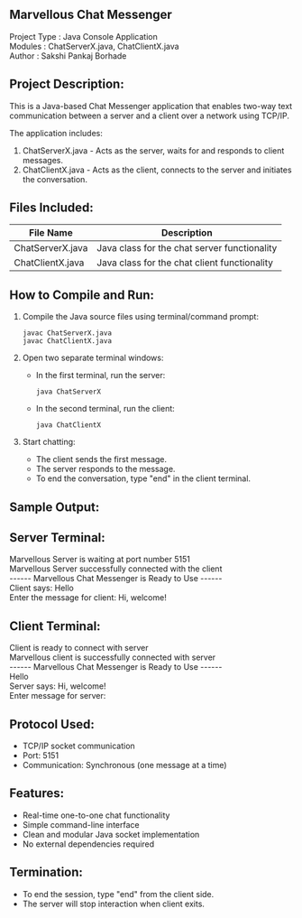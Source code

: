 Marvellous Chat Messenger
--------------------------------------------------------------------------------

Project Type   : Java Console Application  
Modules        : ChatServerX.java, ChatClientX.java   
Author         : Sakshi Pankaj Borhade  

Project Description:
--------------------------------------------------------------------------------
This is a Java-based Chat Messenger application that enables two-way text 
communication between a server and a client over a network using TCP/IP.

The application includes:
  1. ChatServerX.java - Acts as the server, waits for and responds to client messages.
  2. ChatClientX.java - Acts as the client, connects to the server and initiates the conversation.

Files Included:
--------------------------------------------------------------------------------
| File Name       | Description                                               |
|-----------------|-----------------------------------------------------------|
| ChatServerX.java| Java class for the chat server functionality              |
| ChatClientX.java| Java class for the chat client functionality              |

How to Compile and Run:
--------------------------------------------------------------------------------

1. Compile the Java source files using terminal/command prompt:

       javac ChatServerX.java
       javac ChatClientX.java

2. Open two separate terminal windows:

   - In the first terminal, run the server:

         java ChatServerX

   - In the second terminal, run the client:

         java ChatClientX

3. Start chatting:
   - The client sends the first message.
   - The server responds to the message.
   - To end the conversation, type "end" in the client terminal.

Sample Output:
--------------------------------------------------------------------------------

Server Terminal:
----------------
Marvellous Server is waiting at port number 5151  
Marvellous Server successfully connected with the client  
------ Marvellous Chat Messenger is Ready to Use ------  
Client says: Hello  
Enter the message for client: Hi, welcome!

Client Terminal:
----------------
Client is ready to connect with server  
Marvellous client is successfully connected with server  
------ Marvellous Chat Messenger is Ready to Use ------  
Hello  
Server says: Hi, welcome!  
Enter message for server: 

Protocol Used:
--------------------------------------------------------------------------------
- TCP/IP socket communication
- Port: 5151
- Communication: Synchronous (one message at a time)

Features:
--------------------------------------------------------------------------------
- Real-time one-to-one chat functionality  
- Simple command-line interface  
- Clean and modular Java socket implementation  
- No external dependencies required

Termination:
--------------------------------------------------------------------------------
- To end the session, type "end" from the client side.
- The server will stop interaction when client exits.
